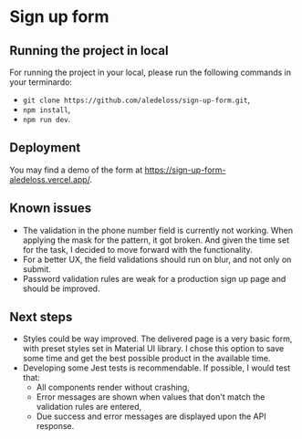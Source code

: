 # Sign up form

## Running the project in local

For running the project in your local, please run the following commands in your terminardo:

- `git clone https://github.com/aledeloss/sign-up-form.git`,
- `npm install`,
- `npm run dev`.

## Deployment

You may find a demo of the form at https://sign-up-form-aledeloss.vercel.app/.

## Known issues

- The validation in the phone number field is currently not working. When applying the mask for the pattern, it got broken. And given the time set for the task, I decided to move forward with the functionality.
- For a better UX, the field validations should run on blur, and not only on submit.
- Password validation rules are weak for a production sign up page and should be improved.

## Next steps

- Styles could be way improved. The delivered page is a very basic form, with preset styles set in Material UI library. I chose this option to save some time and get the best possible product in the available time.
- Developing some Jest tests is recommendable. If possible, I would test that:
  - All components render without crashing,
  - Error messages are shown when values that don't match the validation rules are entered,
  - Due success and error messages are displayed upon the API response.
